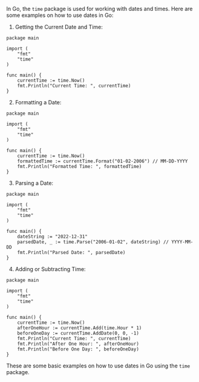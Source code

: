 In Go, the `time` package is used for working with dates and times. Here are some examples on how to use dates in Go:

1. Getting the Current Date and Time:
```
package main

import (
	"fmt"
	"time"
)

func main() {
	currentTime := time.Now()
	fmt.Println("Current Time: ", currentTime)
}
```

2. Formatting a Date:
```
package main

import (
	"fmt"
	"time"
)

func main() {
	currentTime := time.Now()
	formattedTime := currentTime.Format("01-02-2006") // MM-DD-YYYY
	fmt.Println("Formatted Time: ", formattedTime)
}
```

3. Parsing a Date:
```
package main

import (
	"fmt"
	"time"
)

func main() {
	dateString := "2022-12-31"
	parsedDate, _ := time.Parse("2006-01-02", dateString) // YYYY-MM-DD
	fmt.Println("Parsed Date: ", parsedDate)
}
```

4. Adding or Subtracting Time:
```
package main

import (
	"fmt"
	"time"
)

func main() {
	currentTime := time.Now()
	afterOneHour := currentTime.Add(time.Hour * 1)
	beforeOneDay := currentTime.AddDate(0, 0, -1)
	fmt.Println("Current Time: ", currentTime)
	fmt.Println("After One Hour: ", afterOneHour)
	fmt.Println("Before One Day: ", beforeOneDay)
}
```

These are some basic examples on how to use dates in Go using the `time` package.